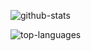 ![github-stats](https://github-readme-stats.vercel.app/api?username=aliyome&show_icons=true&count_private=true&bg_color=0000&text_color=888&theme=github_dark&hide_border=true.svg&hide=stars)

![top-languages](https://github-readme-stats.vercel.app/api/top-langs/?username=aliyome&layout=compact&langs_count=10&bg_color=0000&text_color=888&theme=github_dark&card_width=445&hide_border=true.svg&hide=jupyter%20notebook&count_private=true)
